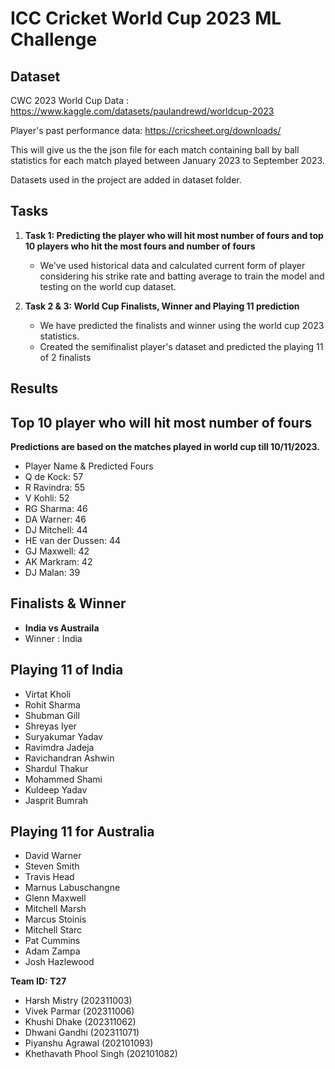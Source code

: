 
# ICC Cricket World Cup 2023 ML Challenge


## Dataset

CWC 2023 World Cup Data : https://www.kaggle.com/datasets/paulandrewd/worldcup-2023

Player's past performance data: https://cricsheet.org/downloads/    

This will give us the the json file for each match containing ball by ball statistics for each match played between January 2023 to September 2023.

Datasets used in the project are added in dataset folder.

## Tasks

1. **Task 1: Predicting the player who will hit most number of fours and top 10 players who hit the most fours and number of fours**
   - We've used historical data and calculated current form of player considering his strike rate and batting average to train the model and testing on the world cup dataset. 

2. **Task 2 & 3: World Cup Finalists, Winner and Playing 11 prediction**
   - We have predicted the finalists and winner using the world cup 2023 statistics.
   - Created the semifinalist player's dataset and predicted the playing 11 of 2 finalists


## Results

## Top 10 player who will hit most number of fours
**Predictions are based on the matches played in world cup till 10/11/2023.**
- Player Name &	Predicted Fours
- Q de Kock:	57
- R Ravindra:	55
- V Kohli:	52
- RG Sharma:	46
- DA Warner:	46
- DJ Mitchell:	44
- HE van der Dussen:	44
- GJ Maxwell:	42
- AK Markram:	42
- DJ Malan:	39

## Finalists & Winner

- **India vs Austraila**
- Winner : India

## Playing 11 of India

- Virtat Kholi
- Rohit Sharma
- Shubman Gill
- Shreyas Iyer
- Suryakumar Yadav
- Ravimdra Jadeja
- Ravichandran Ashwin
- Shardul Thakur
- Mohammed Shami
- Kuldeep Yadav
- Jasprit Bumrah

## Playing 11 for Australia

- David Warner
- Steven Smith
- Travis Head
- Marnus Labuschangne
- Glenn Maxwell
- Mitchell Marsh
- Marcus Stoinis
- Mitchell Starc
- Pat Cummins
- Adam Zampa
- Josh Hazlewood


**Team ID: T27**

- Harsh Mistry (202311003)
- Vivek Parmar (202311006)
- Khushi Dhake (202311062)
- Dhwani Gandhi (202311071)
- Piyanshu Agrawal (202101093)
- Khethavath Phool Singh (202101082)




